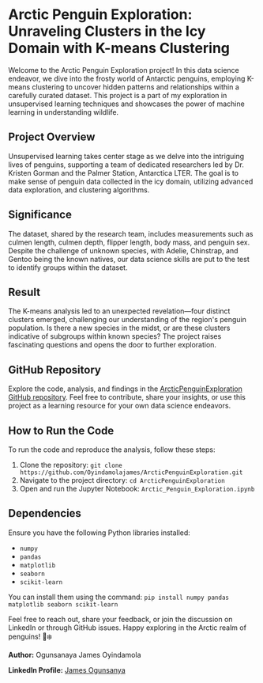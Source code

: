 # Arctic Penguin Exploration: Unraveling Clusters in the Icy Domain with K-means Clustering

Welcome to the Arctic Penguin Exploration project! In this data science endeavor, we dive into the frosty world of Antarctic penguins, employing K-means clustering to uncover hidden patterns and relationships within a carefully curated dataset. This project is a part of my exploration in unsupervised learning techniques and showcases the power of machine learning in understanding wildlife.

## Project Overview

Unsupervised learning takes center stage as we delve into the intriguing lives of penguins, supporting a team of dedicated researchers led by Dr. Kristen Gorman and the Palmer Station, Antarctica LTER. The goal is to make sense of penguin data collected in the icy domain, utilizing advanced data exploration, and clustering algorithms.

## Significance

The dataset, shared by the research team, includes measurements such as culmen length, culmen depth, flipper length, body mass, and penguin sex. Despite the challenge of unknown species, with Adelie, Chinstrap, and Gentoo being the known natives, our data science skills are put to the test to identify groups within the dataset.

## Result

The K-means analysis led to an unexpected revelation—four distinct clusters emerged, challenging our understanding of the region's penguin population. Is there a new species in the midst, or are these clusters indicative of subgroups within known species? The project raises fascinating questions and opens the door to further exploration.

## GitHub Repository

Explore the code, analysis, and findings in the [ArcticPenguinExploration GitHub repository](https://Oyindamolajames.github.com/ArcticPenguinExploration). Feel free to contribute, share your insights, or use this project as a learning resource for your own data science endeavors.

## How to Run the Code

To run the code and reproduce the analysis, follow these steps:

1. Clone the repository: `git clone https://github.com/Oyindamolajames/ArcticPenguinExploration.git`
2. Navigate to the project directory: `cd ArcticPenguinExploration`
3. Open and run the Jupyter Notebook: `Arctic_Penguin_Exploration.ipynb`

## Dependencies

Ensure you have the following Python libraries installed:

- `numpy`
- `pandas`
- `matplotlib`
- `seaborn`
- `scikit-learn`

You can install them using the command: `pip install numpy pandas matplotlib seaborn scikit-learn`

Feel free to reach out, share your feedback, or join the discussion on LinkedIn or through GitHub issues. Happy exploring in the Arctic realm of penguins! 🐧❄️

**Author:**
Ogunsanaya James Oyindamola

**LinkedIn Profile:**
[James Ogunsanya](https://www.linkedin.com/in/james-ogunsanya-7088928a/)

